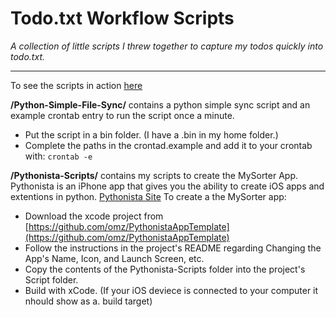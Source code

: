 # Todo.txt Workflow Scripts

*A collection of little scripts I threw together to capture my todos quickly into todo.txt.*

----
To see the scripts in action [here](https://youtu.be/rPVh0itaMgo)


**/Python-Simple-File-Sync/** contains a python simple sync script and an example crontab entry to run the script once a minute.
- Put the script in a bin folder. (I have a .bin in my home folder.)
- Complete the paths in the crontad.example and add it to your crontab with: `crontab -e`


**/Pythonista-Scripts/** contains my scripts to create the MySorter App.
Pythonista is an iPhone app that gives you the ability to create iOS apps and extentions in python. [Pythonista Site](http://omz-software.com/pythonista/)
To create a the MySorter app:
- Download the xcode project from [https://github.com/omz/PythonistaAppTemplate](https://github.com/omz/PythonistaAppTemplate)
- Follow the instructions in the project's README regarding Changing the App's Name, Icon, and Launch Screen, etc.
- Copy the contents of the Pythonista-Scripts folder into the project's Script folder.
- Build with xCode. (If your iOS deviece is connected to your computer it nhould show as a. build target)

